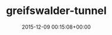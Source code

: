 ---
title:		"greifswalder-tunnel"
type:		"photos"
mediatype:		"upload"
location:		"TBC"
date:		"2015-12-09 00:15:08+00:00"
album:		"city"
filename:		"greifswalder-tunnel.md"
series:		""
cl_public_id:		"city/greifswalder-tunnel"
cl_version:		1497000301
format:		"tiff"
bytes:		4282588
width:		2158
height:		1440
colours:
- "#242424"
- "#808080"
- "#CECDCD"
- "#D3D3D2"
exposure_mode:		"Auto"
program:		"Aperture-priority AE"
aperture:		"2.8"
focal_length:		"24.0 mm"
iso:		"3200"
shutter_speed:		"1/50"
metering:		"Center-weighted average"
flash:		"Off, Did not fire"
white_balance:		"Custom"
colour_temp:		"3100"
has_crop:		"false"
orientation:		"Horizontal (normal)"
camera_model:		"NIKON D800"
lens_info:		"24-70mm f/2.8"
artist:		"No artist info"
x_resolution:		"300"
y_resolution:		"300"
---